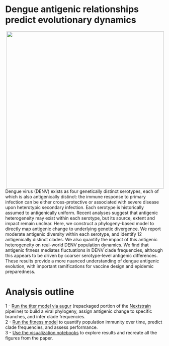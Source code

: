 # Dengue antigenic relationships predict evolutionary dynamics
<img align="right" width="500" src="https://raw.githubusercontent.com/blab/dengue-antigenic-dynamics/master/figures/png/antigenic_tree.png">

Dengue virus (DENV) exists as four genetically distinct serotypes, each of which is also antigenically distinct: the immune response to primary infection can be either cross-protective or associated with severe disease upon heterotypic secondary infection.
Each serotype is historically assumed to antigenically uniform.
Recent analyses suggest that antigenic heterogeneity may exist within each serotype, but its source, extent and impact remain unclear.
Here, we construct a phylogeny-based model to directly map antigenic change to underlying genetic divergence.
We report moderate antigenic diversity within each serotype, and identify 12 antigenically distinct clades.
We also quantify the impact of this antigenic heterogeneity on real-world DENV population dynamics.
We find that antigenic fitness mediates fluctuations in DENV clade frequencies, although this appears to be driven by coarser serotype-level antigenic differences.
These results provide a more nuanced understanding of dengue antigenic evolution, with important ramifications for vaccine design and epidemic preparedness.

# Analysis outline  
1 - [Run the titer model via augur](https://github.com/blab/dengue-antigenic-dynamics/tree/master/titer_model/) (repackaged portion of the [Nextstrain](www.nextstrain.org/dengue) pipeline) to build a viral phylogeny, assign antigenic change to specific branches, and infer clade frequencies.  
2 - [Run the fitness model](https://github.com/blab/dengue-antigenic-dynamics/tree/master/fitness_model) to quantify population immunity over time, predict clade frequencies, and assess performance.  
3 - [Use the visualization notebooks](https://github.com/blab/dengue-antigenic-dynamics/tree/master/figures) to explore results and recreate all the figures from the paper.
